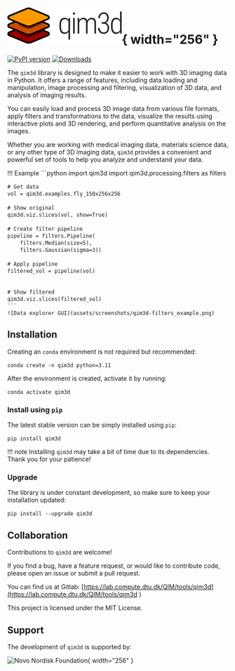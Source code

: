 # ![qim3d logo](assets/qim3d-logo.svg){ width="256" }

[![PyPI version](https://badge.fury.io/py/qim3d.svg)](https://badge.fury.io/py/qim3d)
[![Downloads](https://static.pepy.tech/badge/qim3d)](https://pepy.tech/project/qim3d)


The `qim3d` library is designed to make it easier to work with 3D imaging data in Python. It offers a range of features, including data loading and manipulation, image processing and filtering, visualization of 3D data, and analysis of imaging results.

You can easily load and process 3D image data from various file formats, apply filters and transformations to the data, visualize the results using interactive plots and 3D rendering, and perform quantitative analysis on the images.

Whether you are working with medical imaging data, materials science data, or any other type of 3D imaging data, `qim3d` provides a convenient and powerful set of tools to help you analyze and understand your data.


!!! Example
    ```python
    import qim3d
    import qim3d.processing.filters as filters

    # Get data
    vol = qim3d.examples.fly_150x256x256

    # Show original
    qim3d.viz.slices(vol, show=True)

    # Create filter pipeline
    pipeline = filters.Pipeline(
        filters.Median(size=5),
        filters.Gaussian(sigma=3))

    # Apply pipeline
    filtered_vol = pipeline(vol)


    # Show filtered
    qim3d.viz.slices(filtered_vol)
    ```
    ![Data explorer GUI](assets/screenshots/qim3d-filters_example.png)

## Installation

Creating an `conda` environment is not required but recommended:
```
conda create -n qim3d python=3.11
```
After the environment is created, activate it by running:
```
conda activate qim3d
```


### Install using `pip`

The latest stable version can be simply installed using `pip`:

```
pip install qim3d
```

!!! note
    Installing `qim3d` may take a bit of time due to its dependencies. Thank you for your patience!

### Upgrade

The library is under constant development, so make sure to keep your installation updated:
```
pip install --upgrade qim3d
```

## Collaboration
Contributions to `qim3d` are welcome! 

If you find a bug, have a feature request, or would like to contribute code, please open an issue or submit a pull request.

You can find us at Gitlab:
[https://lab.compute.dtu.dk/QIM/tools/qim3d](https://lab.compute.dtu.dk/QIM/tools/qim3d
)

This project is licensed under the MIT License.


## Support

The development of `qim3d` is supported by:

![Novo Nordisk Foundation](https://novonordiskfonden.dk//app/uploads/NNF-INT_logo_tagline_blue_RGB_solid.png){ width="256" }